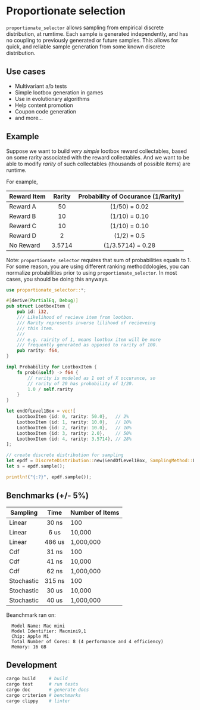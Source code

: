 # Proportionate selection

`proportionate_selector` allows sampling from empirical discrete distribution,
at rumtime. Each sample is generated independently, and has no coupling to previously
generated or future samples. This allows for quick, and reliable sample generation from
some known discrete distribution.

## Use cases

- Multivariant a/b tests
- Simple lootbox generation in games
- Use in evolutionary algorithms
- Help content promotion
- Coupon code generation
- and more...

## Example

Suppose we want to build _very simple_ lootbox reward collectables, based on
some rarity associated with the reward collectables. And we want to be able to
modify _rarity_ of such collectables (thousands of possible items) are runtime.

For example,

| Reward Item | Rarity | Probability of Occurance (1/Rarity) |
| ----------- | :----: | :---------------------------------: |
| Reward A    |   50   |            (1/50) = 0.02            |
| Reward B    |   10   |            (1/10) = 0.10            |
| Reward C    |   10   |            (1/10) = 0.10            |
| Reward D    |   2    |             (1/2) = 0.5             |
| No Reward   | 3.5714 |          (1/3.5714) = 0.28          |

Note: `proportionate_selector` requires that sum of probabilities equals to 1.
For some reason, you are using different ranking methoddologies, you can
normalize probabilities prior to using `proportionate_selector`. In most cases,
you should be doing this anyways.

```rust
use proportionate_selector::*;

#[derive(PartialEq, Debug)]
pub struct LootboxItem {
    pub id: i32,
    /// Likelihood of recieve item from lootbox.
    /// Rarity represents inverse lilihood of recieveing
    /// this item.
    ///
    /// e.g. rairity of 1, means lootbox item will be more
    /// frequently generated as opposed to rarity of 100.
    pub rarity: f64,
}

impl Probability for LootboxItem {
    fn prob(&self) -> f64 {
        // rarity is modeled as 1 out of X occurance, so
        // rarity of 20 has probability of 1/20.
        1.0 / self.rarity
    }
}

let endOfLevel1Box = vec![
    LootboxItem {id: 0, rarity: 50.0},   // 2%
    LootboxItem {id: 1, rarity: 10.0},   // 10%
    LootboxItem {id: 2, rarity: 10.0},   // 10%
    LootboxItem {id: 3, rarity: 2.0},    // 50%
    LootboxItem {id: 4, rarity: 3.5714}, // 28%
];

// create discrete distribution for sampling
let epdf = DiscreteDistribution::new(&endOfLevel1Box, SamplingMethod::Linear).unwrap();
let s = epdf.sample();

println!("{:?}", epdf.sample());
```

## Benchmarks (+/- 5%)

| Sampling   |  Time  | Number of Items |
| ---------- | :----: | --------------- |
| Linear     | 30 ns  | 100             |
| Linear     |  6 us  | 10,000          |
| Linear     | 486 us | 1,000,000       |
| Cdf        | 31 ns  | 100             |
| Cdf        | 41 ns  | 10,000          |
| Cdf        | 62 ns  | 1,000,000       |
| Stochastic | 315 ns | 100             |
| Stochastic | 30 us  | 10,000          |
| Stochastic | 40 us  | 1,000,000       |

Beanchmark ran on:

```text
  Model Name: Mac mini
  Model Identifier: Macmini9,1
  Chip: Apple M1
  Total Number of Cores: 8 (4 performance and 4 efficiency)
  Memory: 16 GB
```

## Development

```bash
cargo build     # build
cargo test      # run tests
cargo doc       # generate docs
cargo criterion # benchmarks
cargo clippy    # linter
```
